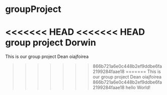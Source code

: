 # groupProject
<<<<<<< HEAD
<<<<<<< HEAD
group project
Dorwin
=======
This is our group project
Dean
oiajfoirea
>>>>>>> 866b721a6e0c448b2ef9ddbe6fa2199284faae18
=======
This is our group project
Dean
oiajfoirea
>>>>>>> 866b721a6e0c448b2ef9ddbe6fa2199284faae18
hello World!